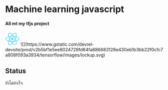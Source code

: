 <h1>Machine learning javascript</h1>
<h4>All mt my tfjs project</h4>
<img src="https://github.com/devicons/devicon/blob/v2.15.1/icons/react/react-original.svg" alt="ReactJS" width="45" height="45"/>
![](https://www.gstatic.com/devrel-devsite/prod/v2b5bf1e5ee8024729fd84fa886683128e430eb1b3bb22f0cfc7a808f093a3934/tensorflow/images/lockup.svg)

<h2>Status</h2>
<p>ยังไม่สำเร็จ</p>
